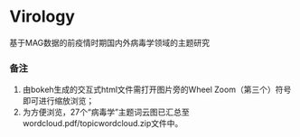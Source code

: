 # Virology
基于MAG数据的前疫情时期国内外病毒学领域的主题研究
### 备注
1. 由bokeh生成的交互式html文件需打开图片旁的Wheel Zoom（第三个）符号即可进行缩放浏览；
2. 为方便浏览，27个“病毒学”主题词云图已汇总至wordcloud.pdf/topicwordcloud.zip文件中。
